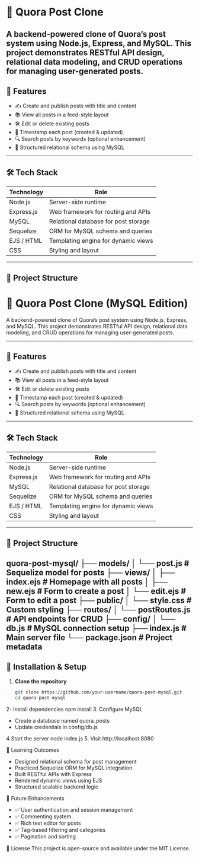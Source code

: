 # 🧠 Quora Post Clone

A backend-powered clone of Quora’s post system using Node.js, Express, and MySQL. This project demonstrates RESTful API design, relational data modeling, and CRUD operations for managing user-generated posts.
---
## 🚀 Features

- ✍️ Create and publish posts with title and content
- 📚 View all posts in a feed-style layout
- 🛠️ Edit or delete existing posts
- 🧾 Timestamp each post (created & updated)
- 🔍 Search posts by keywords (optional enhancement)
- 📐 Structured relational schema using MySQL

---


## 🛠️ Tech Stack

| Technology     | Role                                 |
|----------------|--------------------------------------|
| Node.js        | Server-side runtime                  |
| Express.js     | Web framework for routing and APIs   |
| MySQL          | Relational database for post storage |
| Sequelize      | ORM for MySQL schema and queries     |
| EJS / HTML     | Templating engine for dynamic views  |
| CSS            | Styling and layout                   |

---
## 📂 Project Structure
# 🧠 Quora Post Clone (MySQL Edition)

A backend-powered clone of Quora’s post system using Node.js, Express, and MySQL. This project demonstrates RESTful API design, relational data modeling, and CRUD operations for managing user-generated posts.

---

## 🚀 Features

- ✍️ Create and publish posts with title and content
- 📚 View all posts in a feed-style layout
- 🛠️ Edit or delete existing posts
- 🧾 Timestamp each post (created & updated)
- 🔍 Search posts by keywords (optional enhancement)
- 📐 Structured relational schema using MySQL

---

## 🛠️ Tech Stack

| Technology     | Role                                 |
|----------------|--------------------------------------|
| Node.js        | Server-side runtime                  |
| Express.js     | Web framework for routing and APIs   |
| MySQL          | Relational database for post storage |
| Sequelize      | ORM for MySQL schema and queries     |
| EJS / HTML     | Templating engine for dynamic views  |
| CSS            | Styling and layout                   |

---

## 📂 Project Structure
quora-post-mysql/ ├── models/ │   └── post.js           # Sequelize model for posts ├── views/ │   ├── index.ejs         # Homepage with all posts │   ├── new.ejs           # Form to create a post │   └── edit.ejs          # Form to edit a post ├── public/ │   └── style.css         # Custom styling ├── routes/ │   └── postRoutes.js     # API endpoints for CRUD ├── config/ │   └── db.js             # MySQL connection setup ├── index.js              # Main server file └── package.json          # Project metadata
---

## 🧪 Installation & Setup

1. **Clone the repository**
   ```bash
   git clone https://github.com/your-username/quora-post-mysql.git
   cd quora-post-mysql
2- Install dependencies
npm install
3. Configure MySQL
- Create a database named quora_posts
- Update credentials in config/db.js
  
4 Start the server
node index.js
5. Visit
http://localhost:8080

🧠 Learning Outcomes
- Designed relational schema for post management
- Practiced Sequelize ORM for MySQL integration
- Built RESTful APIs with Express
- Rendered dynamic views using EJS
- Structured scalable backend logic

📌 Future Enhancements
- ✅ User authentication and session management
- ✅ Commenting system
- ✅ Rich text editor for posts
- ✅ Tag-based filtering and categories
- ✅ Pagination and sorting

📜 License
This project is open-source and available under the MIT License.


